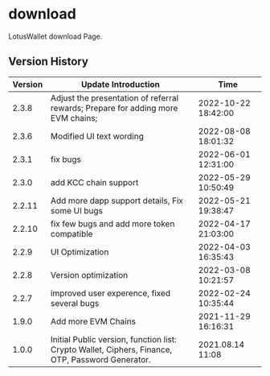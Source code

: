 # download

LotusWallet download Page.

## Version History

|Version | Update Introduction | Time |
|-----------|-----------|-----------|
|2.3.8 | Adjust the presentation of referral rewards; Prepare for adding more EVM chains; | 2022-10-22 18:42:00 |
|2.3.6 | Modified UI text wording | 2022-08-08 18:01:32 |
|2.3.1 | fix bugs | 2022-06-01 12:31:00 |
|2.3.0 | add KCC chain support | 2022-05-29 10:50:49 |
|2.2.11 | Add more dapp support details, Fix some UI bugs | 2022-05-21 19:38:47 |
|2.2.10 | fix few bugs and add more token compatible | 2022-04-17 21:03:00 |
|2.2.9 | UI Optimization | 2022-04-03 16:35:43 |
|2.2.8 | Version optimization | 2022-03-08 10:21:57 |
|2.2.7 | improved user experence, fixed several bugs | 2022-02-24 10:35:44 |
|1.9.0 | Add more EVM Chains | 2021-11-29 16:16:31 |
|1.0.0 | Initial Public version, function list:  Crypto Wallet, Ciphers, Finance, OTP, Password Generator. | 2021.08.14 11:08 |
